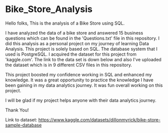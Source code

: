 # Bike_Store_Analysis
Hello folks,
This is the analysis of a Bike Store using SQL.

I have analyzed the data of a bike store and answered 15 business questions which can be found in the 'Questions.txt' file in this repository. I did this analysis as a personal project on my journey of learning Data Analysis. This project is solely based on SQL. The database system that I used is PostgreSQL.
I acquired the dataset for this project from 'kaggle.com'. The link to the data set is down below and also I've uploaded the dataset which is in 9 different CSV files in this repository.

This project boosted my confidence working in SQL and enhanced my knowledge. It was a great opportunity to practice the knowledge I have been gaining in my data analytics journey. It was fun overall working on this project.

I will be glad if my project helps anyone with their data analytics journey.

Thank You!

Link to dataset: https://www.kaggle.com/datasets/dillonmyrick/bike-store-sample-database
